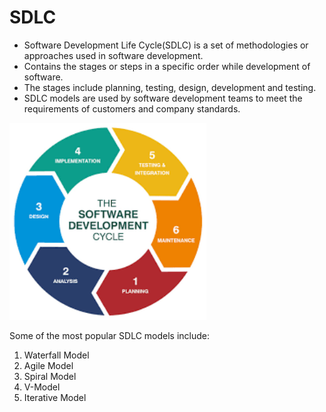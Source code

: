 # SDLC

- Software Development Life Cycle(SDLC) is a set of methodologies or approaches used in software development. 
- Contains the stages or steps in a specific order while development of software. 
- The stages include planning, testing, design, development and testing. 
- SDLC models are used by software development teams to meet the requirements of customers and company standards.

<img src="../Images/SDLC.png" style="zoom:140%;" />

Some of the most popular SDLC models include:

1. Waterfall Model
2. Agile Model
3. Spiral Model
4. V-Model
5. Iterative Model

